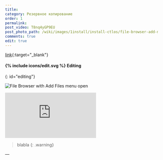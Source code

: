```yaml
---
title:
category: Резервное копирование
order: 1
permalink:
post_video: T8nq4yGP9EU
post_photo_path: /wiki/images/1install/install-ctlos/file-browser-add-menu.png
comments: true
edit: true
---
```



[link](url){:target="_blank"}

#### {% include icons/edit.svg %} Editing
{: id="editing"}

![File Browser with Add Files menu open](/wiki/images/overview/file-browser-add-menu.png)

<div class="embed-responsive embed-responsive-16by9">
	<iframe src="https://www.youtube.com/embed/xaaAoakklfQ" frameborder="0" allow="accelerometer; autoplay; encrypted-media; gyroscope; picture-in-picture" allowfullscreen></iframe>
</div>

> blabla
{: .warning}

—